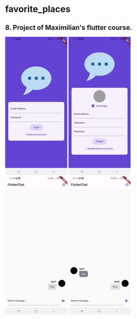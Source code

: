 # favorite_places
## 8. Project of Maximilian's flutter course.

<p float="left">
  <img src="assets/Screenshot_20231117-011037.jpg" width="200" />
  <img src="assets/Screenshot_20231117-011039.jpg" width="200" />
  <img src="assets/Screenshot_20231117-010812.jpg" width="200" /> 
  <img src="assets/Screenshot_20231117-011035.jpg" width="200" />
</p>